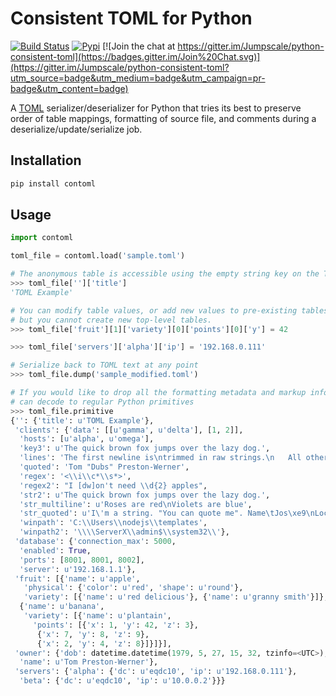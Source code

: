 # Consistent TOML for Python

[![Build Status](https://travis-ci.org/Jumpscale/python-consistent-toml.svg?branch=master)](https://travis-ci.org/Jumpscale/python-consistent-toml)
[![Pypi](https://img.shields.io/pypi/pyversions/contoml.svg)](https://pypi.python.org/pypi/contoml)
[![Join the chat at https://gitter.im/Jumpscale/python-consistent-toml](https://badges.gitter.im/Join%20Chat.svg)](https://gitter.im/Jumpscale/python-consistent-toml?utm_source=badge&utm_medium=badge&utm_campaign=pr-badge&utm_content=badge)


A [TOML](https://github.com/toml-lang/toml) serializer/deserializer for Python that tries its best to preserve order of table mappings, formatting of source file, and comments during a deserialize/update/serialize job.

## Installation ##
```bash
pip install contoml
```

## Usage ##

```python
import contoml

toml_file = contoml.load('sample.toml')

# The anonymous table is accessible using the empty string key on the TOML file
>>> toml_file['']['title']
'TOML Example'

# You can modify table values, or add new values to pre-existing tables, 
# but you cannot create new top-level tables.
>>> toml_file['fruit'][1]['variety'][0]['points'][0]['y'] = 42

>>> toml_file['servers']['alpha']['ip'] = '192.168.0.111'

# Serialize back to TOML text at any point
>>> toml_file.dump('sample_modified.toml')

# If you would like to drop all the formatting metadata and markup information, you 
# can decode to regular Python primitives
>>> toml_file.primitive
{'': {'title': u'TOML Example'},
 'clients': {'data': [[u'gamma', u'delta'], [1, 2]],
  'hosts': [u'alpha', u'omega'],
  'key3': u'The quick brown fox jumps over the lazy dog.',
  'lines': 'The first newline is\ntrimmed in raw strings.\n   All other whitespace\n   is preserved.\n',
  'quoted': 'Tom "Dubs" Preston-Werner',
  'regex': '<\\i\\c*\\s*>',
  'regex2': "I [dw]on't need \\d{2} apples",
  'str2': u'The quick brown fox jumps over the lazy dog.',
  'str_multiline': u'Roses are red\nViolets are blue',
  'str_quoted': u'I\'m a string. "You can quote me". Name\tJos\xe9\nLocation\tSF.',
  'winpath': 'C:\\Users\\nodejs\\templates',
  'winpath2': '\\\\ServerX\\admin$\\system32\\'},
 'database': {'connection_max': 5000,
  'enabled': True,
  'ports': [8001, 8001, 8002],
  'server': u'192.168.1.1'},
 'fruit': [{'name': u'apple',
   'physical': {'color': u'red', 'shape': u'round'},
   'variety': [{'name': u'red delicious'}, {'name': u'granny smith'}]},
  {'name': u'banana',
   'variety': [{'name': u'plantain',
     'points': [{'x': 1, 'y': 42, 'z': 3},
      {'x': 7, 'y': 8, 'z': 9},
      {'x': 2, 'y': 4, 'z': 8}]}]}],
 'owner': {'dob': datetime.datetime(1979, 5, 27, 15, 32, tzinfo=<UTC>),
  'name': u'Tom Preston-Werner'},
 'servers': {'alpha': {'dc': u'eqdc10', 'ip': u'192.168.0.111'},
  'beta': {'dc': u'eqdc10', 'ip': u'10.0.0.2'}}}
```
